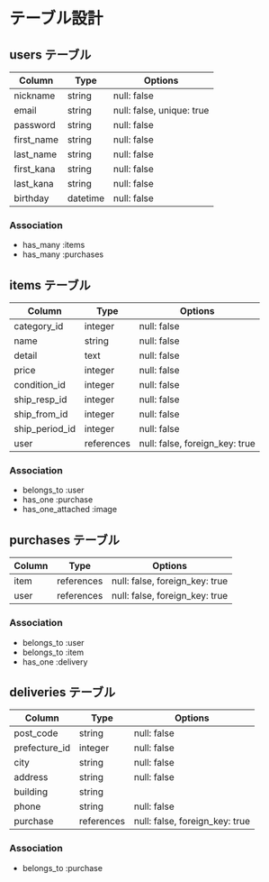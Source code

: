 # テーブル設計

## users テーブル

| Column                 | Type     | Options                   |
| ---------------------- | -------- | ------------------------- |
| nickname               | string   | null: false               |
| email                  | string   | null: false, unique: true |
| password               | string   | null: false               |
| first_name             | string   | null: false               |
| last_name              | string   | null: false               |
| first_kana             | string   | null: false               |
| last_kana              | string   | null: false               |
| birthday               | datetime | null: false               |

### Association

- has_many :items
- has_many :purchases

## items テーブル

| Column         | Type       | Options                        |
| -------------- | ---------- | ------------------------------ |
| category_id    | integer    | null: false                    |
| name           | string     | null: false                    |
| detail         | text       | null: false                    |
| price          | integer    | null: false                    |
| condition_id   | integer    | null: false                    |
| ship_resp_id   | integer    | null: false                    |
| ship_from_id   | integer    | null: false                    |
| ship_period_id | integer    | null: false                    |
| user           | references | null: false, foreign_key: true |

### Association

- belongs_to :user
- has_one :purchase
- has_one_attached :image

## purchases テーブル

| Column     | Type       | Options                        |
| ---------- | ---------- | ------------------------------ |
| item       | references | null: false, foreign_key: true |
| user       | references | null: false, foreign_key: true |

### Association

- belongs_to :user
- belongs_to :item
- has_one :delivery

## deliveries テーブル

| Column        | Type       | Options                        |
| ------------- | ---------- | ------------------------------ |
| post_code     | string     | null: false                    |
| prefecture_id | integer    | null: false                    |
| city          | string     | null: false                    |
| address       | string     | null: false                    |
| building      | string     |                                |
| phone         | string     | null: false                    |
| purchase      | references | null: false, foreign_key: true |

### Association

- belongs_to :purchase

